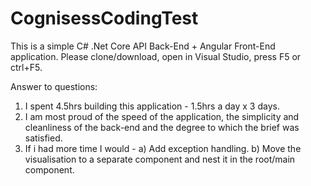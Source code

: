 # CognisessCodingTest
This is a simple C# .Net Core API Back-End + Angular Front-End application.
Please clone/download, open in Visual Studio, press F5 or ctrl+F5.

Answer to questions:
1) I spent 4.5hrs building this application - 1.5hrs a day x 3 days.
2) I am most proud of the speed of the application, the simplicity and cleanliness of the back-end and the degree to which the brief was satisfied.
3) If i had more time I would -
  a) Add exception handling.
  b) Move the visualisation to a separate component and nest it in the root/main component.
